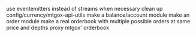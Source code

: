 use eventemitters instead of streams when necessary
clean up config/currency/mtgox-api-utils
make a balance/account module
make an order module
make a real orderbook with multiple possible orders at same price and
depths
proxy mtgox' orderbook
